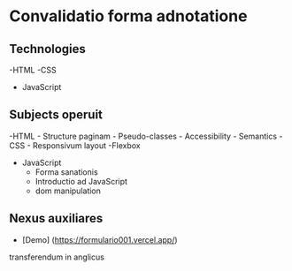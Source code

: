 <h1>Convalidatio forma adnotatione</h1>

## Technologies
-HTML
-CSS
- JavaScript

## Subjects operuit
-HTML
     - Structure paginam
     - Pseudo-classes
     - Accessibility
     - Semantics
-CSS
     - Responsivum layout
     -Flexbox
- JavaScript
     - Forma sanationis
     - Introductio ad JavaScript
     - dom manipulation

## Nexus auxiliares
- [Demo] (https://formulario001.vercel.app/)

transferendum in anglicus
